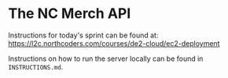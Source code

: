 # The NC Merch API

Instructions for today's sprint can be found at: https://l2c.northcoders.com/courses/de2-cloud/ec2-deployment

Instructions on how to run the server locally can be found in `INSTRUCTIONS.md`.
